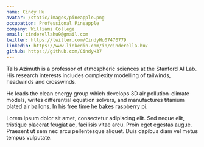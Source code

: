 ```yaml
---
name: Cindy Hu
avatar: /static/images/pineapple.png
occupation: Professional Pineapple
company: Williams College
email: cinderellahu9@gmail.com
twitter: https://twitter.com/CindyHu07470779
linkedin: https://www.linkedin.com/in/cinderella-hu/
github: https://github.com/CindyH37
---
```


Tails Azimuth is a professor of atmospheric sciences at the Stanford AI Lab. His research interests includes complexity modelling of tailwinds, headwinds and crosswinds.

He leads the clean energy group which develops 3D air pollution-climate models, writes differential equation solvers, and manufactures titanium plated air ballons. In his free time he bakes raspberry pi.

Lorem ipsum dolor sit amet, consectetur adipiscing elit. Sed neque elit, tristique placerat feugiat ac, facilisis vitae arcu. Proin eget egestas augue. Praesent ut sem nec arcu pellentesque aliquet. Duis dapibus diam vel metus tempus vulputate.
